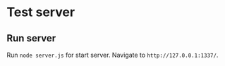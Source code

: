 # Test server

## Run server

Run `node server.js` for start server. Navigate to `http://127.0.0.1:1337/`.